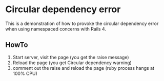 # Circular dependency error

This is a demonstration of how to provoke the circular dependency error when using namespaced concerns
with Rails 4.

## HowTo

1) Start server, visit the page (you get the raise message)
2) Reload the page (you get Circular dependency warning)
3) comment out the raise and reload the page (ruby process hangs at 100% CPU)
